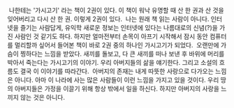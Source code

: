 나한테는 '가시고기' 라는 책이 2권이 있다. 이 책이 워낙 유명할 때 산 한 권과 산 것을 잊어버리고 다시 산 한 권. 이렇게 2권이 있다.
 나는 원래 책 읽는 사람이 아니다. 인터넷을 즐기는 사람답게, 유익학 새로운 정보는 인터넷에 있다는 나름대로의 신념(?)을 가진 사람인 것 같기도 하다. 하지만 얼마전부터 손목이 아프기 시작해서 잠시 동안 컴퓨터를 멀리할까 싶어서 들어본 책이 바로 2권 중의 하나인 가시고기가 되었다.
 오랜만에 가슴이 찡하다는 느낌을 받았다. 새끼를 돌보고, 다 큰 새끼를 떠나 보낸 후 바위에 머리를 박아서 죽는다는 가시고기의 이야기. 우리 아버지들의 삶을 얘기한다. 그리고 소설의 흐름도 결국 이 이야기를 따라간다.
 아버지의 존재는 내게 따뜻한 사랑으로 다가오는 느낌은 아니다. 아마 이 나라에 사는 많은 사람들이 이런 느낌을 가지고 있을 것이다. 우리 땅의 아버지들은 가정을 이끌기 위해 항상 밖에서 일을 하신다. 하지만 아버지의 사랑을 느끼지 않는 것은 아니다.

